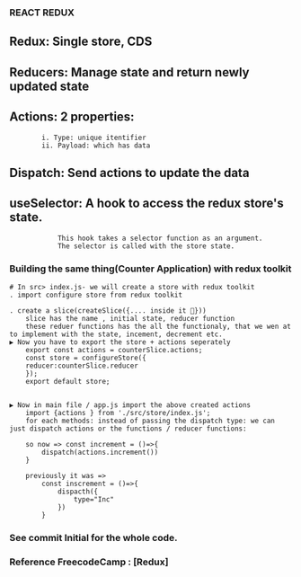 ### REACT REDUX


## Redux: Single store, CDS
## Reducers: Manage state and return newly updated state
## Actions: 2 properties:
            i. Type: unique itentifier
            ii. Payload: which has data
## Dispatch: Send actions to update the data
## useSelector:    A hook to access the redux store's state. 
                This hook takes a selector function as an argument.
                The selector is called with the store state.


### Building the same thing(Counter Application) with redux toolkit
    # In src> index.js- we will create a store with redux toolkit
    . import configure store from redux toolkit
    
    . create a slice(createSlice({.... inside it 🔽}))
        slice has the name , initial state, reducer function
        these reduer functions has the all the functionaly, that we wen at to implement with the state, incement, decrement etc.
    ▶ Now you have to export the store + actions seperately
        export const actions = counterSlice.actions;
        const store = configureStore({
        reducer:counterSlice.reducer
        });
        export default store;

    
    ▶ Now in main file / app.js import the above created actions
        import {actions } from './src/store/index.js';
        for each methods: instead of passing the dispatch type: we can just dispatch actions or the functions / reducer functions:

        so now => const increment = ()=>{
            dispatch(actions.increment())
        }

        previously it was =>
            const inscrement = ()=>{
                dispacth({
                    type="Inc"
                })
            }
### See commit Initial for the whole code.
### Reference FreecodeCamp : [Redux]